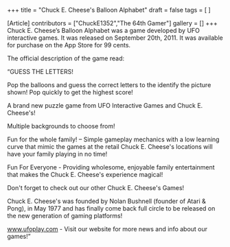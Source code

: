 +++
title = "Chuck E. Cheese's Balloon Alphabet"
draft = false
tags = [ ]

[Article]
contributors = ["ChuckE1352","The 64th Gamer"]
gallery = []
+++
Chuck E. Cheese’s Balloon Alphabet was a game developed by UFO interactive games. It was released on September 20th, 2011. It was available for purchase on the App Store for 99 cents.

The official description of the game read:

“GUESS THE LETTERS! 

Pop the balloons and guess the correct letters to the identify the picture shown! Pop quickly to get the highest score! 

A brand new puzzle game from UFO Interactive Games and Chuck E. Cheese's! 

Multiple backgrounds to choose from! 

Fun for the whole family! – Simple gameplay mechanics with a low learning curve that mimic the games at the retail Chuck E. Cheese's locations will have your family playing in no time! 

Fun For Everyone - Providing wholesome, enjoyable family entertainment that makes the Chuck E. Cheese's experience magical! 

Don't forget to check out our other Chuck E. Cheese's Games! 

Chuck E. Cheese's was founded by Nolan Bushnell (founder of Atari & Pong), in May 1977 and has finally come back full circle to be released on the new generation of gaming platforms!

www.ufoplay.com - Visit our website for more news and info about our games!”